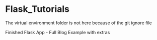 # Flask_Tutorials

The virtual environment folder is not here because of the git ignore file

Finished Flask App - Full Blog Example with extras
